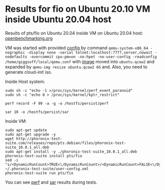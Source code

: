# Results for fio on Ubuntu 20.10 VM inside Ubuntu 20.04 host

Results of pts/fio on Ubuntu 20.04 inside VM on Ubuntu 20.04 host:
[openbenchmarking.org](https://openbenchmarking.org/result/2010305-FI-TESTUBQEM48)

VM was started with provided [config](qemu.conf) by command
`qemu-system-x86_64 -nographic -display none -serial telnet:localhost:7777,server,nowait -nodefaults -overcommit cpu-pm=on -no-hpet -no-user-config -readconfig /home/giggsoff/local/qemu.conf`
with [image](https://cloud-images.ubuntu.com/releases/groovy/release-20201022.1/ubuntu-20.10-server-cloudimg-amd64.img)
moved into `ubuntu.qcow2` and expanded by `qemu-img resize ubuntu.qcow2 6G` and.
Also, you need to generate cloud-init iso.

Inside Host system:

```console
sudo sh -c "echo -1 >/proc/sys/kernel/perf_event_paranoid"
sudo sh -c "echo 0 > /proc/sys/kernel/kptr_restrict"
```

```console
perf record -F 99 -a -g -o /hostfs/persist/perf
```

```console
sar 10 -o /hostfs/persist/sar
```

Inside VM:

```
sudo apt-get update
sudo apt-get upgrade -y
wget http://phoronix-test-suite.com/releases/repo/pts.debian/files/phoronix-test-suite_10.0.1_all.deb
sudo apt-get install -y ./phoronix-test-suite_10.0.1_all.deb
phoronix-test-suite install pts/fio
sed -i "s/<DynamicRunCount>TRUE<\/DynamicRunCount>/<DynamicRunCount>FALSE<\/DynamicRunCount>/" ~/.phoronix-test-suite/user-config.xml
phoronix-test-suite run pts/fio
```

You can see [perf](perf) and [sar](sar) results during tests.